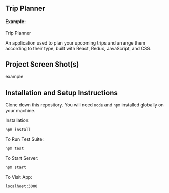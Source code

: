 ## Trip Planner

#### Example:

Trip Planner 

An application used to plan your upcoming trips and arrange them according to their type, built with React, Redux, JavaScript, and CSS.




## Project Screen Shot(s)

example

## Installation and Setup Instructions


Clone down this repository. You will need `node` and `npm` installed globally on your machine.  

Installation:

`npm install`  

To Run Test Suite:  

`npm test`  

To Start Server:

`npm start`  

To Visit App:

`localhost:3000`  
